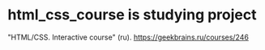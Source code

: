 # html_css_course is studying project 
"HTML/CSS. Interactive course" (ru). https://geekbrains.ru/courses/246
